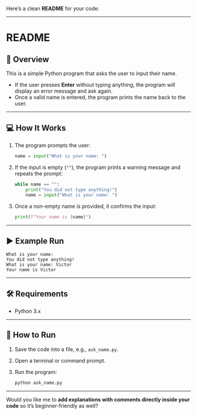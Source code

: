 Here’s a clean **README** for your code:

---

# README

## 📌 Overview

This is a simple Python program that asks the user to input their name.

* If the user presses **Enter** without typing anything, the program will display an error message and ask again.
* Once a valid name is entered, the program prints the name back to the user.

---

## 💻 How It Works

1. The program prompts the user:

   ```python
   name = input("What is your name: ")
   ```
2. If the input is empty (`""`), the program prints a warning message and repeats the prompt:

   ```python
   while name == "":
       print("You did not type anything!")
       name = input("What is your name: ")
   ```
3. Once a non-empty name is provided, it confirms the input:

   ```python
   print(f"Your name is {name}")
   ```

---

## ▶️ Example Run

```
What is your name: 
You did not type anything!
What is your name: Victor
Your name is Victor
```

---

## 🛠️ Requirements

* Python 3.x

---

## 🚀 How to Run

1. Save the code into a file, e.g., `ask_name.py`.
2. Open a terminal or command prompt.
3. Run the program:

   ```bash
   python ask_name.py
   ```

---

Would you like me to **add explanations with comments directly inside your code** so it’s beginner-friendly as well?
